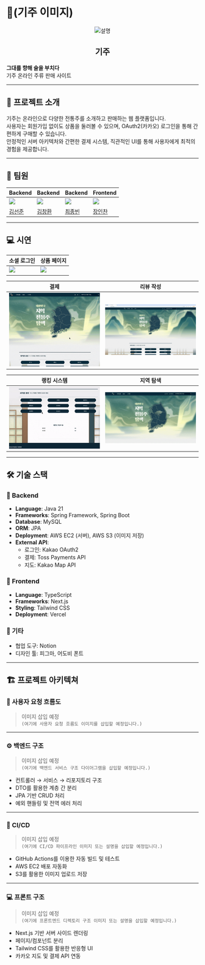 # 🥃(기주 이미지)

<p align="center">
  <img src="https://github.com/user-attachments/assets/87617cf0-cfd4-457b-b638-9f90c6189958" alt="설명" width="400"/>

<h2 align="center">기주</h2>

**그대를 향해 술을 부치다**  
기주 온라인 주류 판매 사이트

---

## 📌 프로젝트 소개

기주는 온라인으로 다양한 전통주를 소개하고 판매하는 웹 플랫폼입니다.  
사용자는 회원가입 없이도 상품을 둘러볼 수 있으며, OAuth2(카카오) 로그인을 통해 간편하게 구매할 수 있습니다.  
안정적인 서버 아키텍처와 간편한 결제 시스템, 직관적인 UI를 통해 사용자에게 최적의 경험을 제공합니다.

---

## 👥 팀원

| Backend | Backend | Backend | Frontend |
|--------|--------|--------|---------|
| <img src="이미지_경로1" width="100"/> | <img src="이미지_경로2" width="100"/> | <img src="이미지_경로3" width="100"/> | <img src="이미지_경로4" width="100"/> |
| [김선준](https://github.com/kimseonj) | [김창환](https://github.com/hwan4338) | [최종빈](https://github.com/jongbinchoi) | [장인찬](https://github.com/JangInChan) |

---

## 💻 시연
| 소셜 로그인 | 상품 페이지 |
|-------------|--------------|
| <img src="./로그인.gif" width="320"/> | <img src="./gifs/상품페이지.gif" width="320"/> |

| 결제 | 리뷰 작성 |
|--------|-------------|
| <img src="./gifs/결제.gif" width="320"/> | <img src="./gifs/리뷰.gif" width="320"/> |

| 랭킹 시스템 | 지역 탐색 |
|--------------|--------------|
| <img src="./gifs/랭킹.gif" width="320"/> | <img src="./gifs/지도.gif" width="320"/> |



---

## 🛠️ 기술 스택

### 🔹 Backend

- **Language**: Java 21
- **Frameworks**: Spring Framework, Spring Boot
- **Database**: MySQL
- **ORM**: JPA
- **Deployment**: AWS EC2 (서버), AWS S3 (이미지 저장)
- **External API**:
  - 로그인: Kakao OAuth2
  - 결제: Toss Payments API
  - 지도: Kakao Map API

### 🔹 Frontend

- **Language**: TypeScript
- **Frameworks**: Next.js
- **Styling**: Tailwind CSS
- **Deployment**: Vercel

### 🔹 기타

- 협업 도구: Notion
- 디자인 툴: 피그마, 어도비 폰트

---

## 🏗️ 프로젝트 아키텍쳐

### 📌 사용자 요청 흐름도  
> 이미지 삽입 예정  
`(여기에 사용자 요청 흐름도 이미지를 삽입할 예정입니다.)`

---

### ⚙️ 백엔드 구조  
> 이미지 삽입 예정  
`(여기에 백엔드 서비스 구조 다이어그램을 삽입할 예정입니다.)`

- 컨트롤러 → 서비스 → 리포지토리 구조
- DTO를 활용한 계층 간 분리
- JPA 기반 CRUD 처리
- 예외 핸들링 및 전역 에러 처리

---

### 🔁 CI/CD

> 이미지 삽입 예정  
`(여기에 CI/CD 파이프라인 이미지 또는 설명을 삽입할 예정입니다.)`

- GitHub Actions를 이용한 자동 빌드 및 테스트
- AWS EC2 배포 자동화
- S3를 활용한 이미지 업로드 저장

---

### 💻 프론트 구조

> 이미지 삽입 예정  
`(여기에 프론트엔드 디렉토리 구조 이미지 또는 설명을 삽입할 예정입니다.)`

- Next.js 기반 서버 사이드 렌더링
- 페이지/컴포넌트 분리
- Tailwind CSS를 활용한 반응형 UI
- 카카오 지도 및 결제 API 연동

